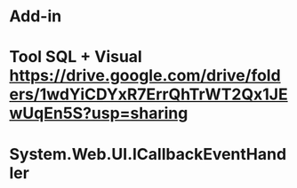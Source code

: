 # Add-in
Tool SQL + Visual
https://drive.google.com/drive/folders/1wdYiCDYxR7ErrQhTrWT2Qx1JEwUqEn5S?usp=sharing
=======================================
System.Web.UI.ICallbackEventHandler
=======================================
